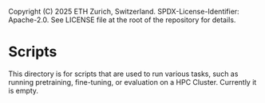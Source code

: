Copyright (C) 2025 ETH Zurich, Switzerland. SPDX-License-Identifier: Apache-2.0. See LICENSE file at the root of the repository for details.

# Scripts

This directory is for scripts that are used to run various tasks, such as running pretraining, fine-tuning, or evaluation on a HPC Cluster. Currently it is empty.
